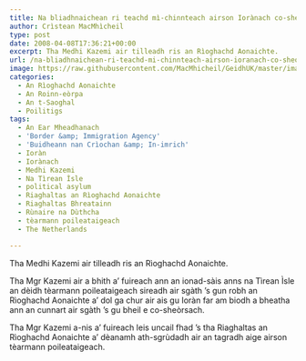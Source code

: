 ```yaml
---
title: Na bliadhnaichean ri teachd mì-chinnteach airson Iorànach co-sheòrsach
author: Crìstean MacMhìcheil
type: post
date: 2008-04-08T17:36:21+00:00
excerpt: Tha Medhi Kazemi air tilleadh ris an Rìoghachd Aonaichte.
url: /na-bliadhnaichean-ri-teachd-mi-chinnteach-airson-ioranach-co-sheorsach/
image: https://raw.githubusercontent.com/MacMhicheil/GeidhUK/master/images/.jpg
categories:
  - An Rìoghachd Aonaichte
  - An Roinn-eòrpa
  - An t-Saoghal
  - Poilitigs
tags:
  - An Ear Mheadhanach
  - 'Border &amp; Immigration Agency'
  - 'Buidheann nan Crìochan &amp; In-imrich'
  - Ioràn
  - Iorànach
  - Medhi Kazemi
  - Na Tìrean Ìsle
  - political asylum
  - Riaghaltas an Rìoghachd Aonaichte
  - Riaghaltas Bhreatainn
  - Rùnaire na Dùthcha
  - tèarmann poileataigeach
  - The Netherlands

---
```

Tha Medhi Kazemi air tilleadh ris an Rìoghachd Aonaichte.

Tha Mgr Kazemi air a bhith a&#8217; fuireach ann an ionad-sàis anns na Tìrean Ìsle an dèidh tèarmann poileataigeach sireadh air sgàth &#8217;s gun robh an Rìoghachd Aonaichte a&#8217; dol ga chur air ais gu Ioràn far am biodh a bheatha ann an cunnart air sgàth &#8217;s gu bheil e co-sheòrsach.

Tha Mgr Kazemi a-nis a&#8217; fuireach leis uncail fhad &#8217;s tha Riaghaltas an Rìoghachd Aonaichte a&#8217; dèanamh ath-sgrùdadh air an tagradh aige airson tèarmann poileataigeach.
